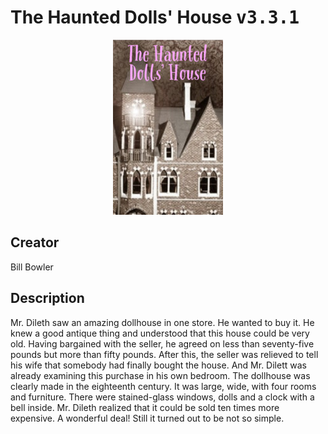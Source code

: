 
# The Haunted Dolls' House <kbd>v3.3.1</kbd>

<center>
  <img src="./cover-1024.jpg"/>
</center>

## Creator
Bill Bowler

## Description
Mr. Dileth saw an amazing dollhouse in one store. He wanted to buy it. He knew a good  antique thing and understood that this house could be very old. Having bargained with the seller, he agreed on less than seventy-five pounds but more than fifty pounds. After this, the seller was relieved to tell his wife that somebody had finally bought the house. And Mr. Dilett was already examining this purchase in his own bedroom. The dollhouse was clearly made in the eighteenth century. It was large, wide, with four rooms and furniture. There were stained-glass windows, dolls and a clock with a bell inside. Mr. Dileth realized that it could be sold ten times more expensive. A wonderful deal! Still it turned out to be not so simple.
